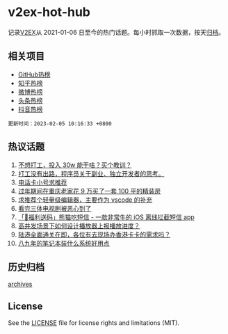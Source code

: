 # v2ex-hot-hub

 记录[V2EX](https://www.v2ex.com/)从 2021-01-06 日至今的热门话题。每小时抓取一次数据，按天[归档](archives)。
 
 ## 相关项目

- [GitHub热榜](https://github.com/snaildev/github-hot-hub)
- [知乎热榜](https://github.com/snaildev/zhihu-hot-hub)
- [微博热榜](https://github.com/snaildev/weibo-hot-hub)
- [头条热榜](https://github.com/snaildev/toutiao-hot-hub)
- [抖音热榜](https://github.com/snaildev/douyin-hot-hub)


 `更新时间：2023-02-05 10:16:33 +0800`

## 热议话题

1. [不想打工，投入 30w 能干啥？买个教训？](https://www.v2ex.com/t/913106)
1. [打工没有出路，程序员关于副业、独立开发者的思考。](https://www.v2ex.com/t/913117)
1. [电话卡小号求推荐](https://www.v2ex.com/t/913135)
1. [过年期间在重庆老家花 9 万买了一套 100 平的精装房](https://www.v2ex.com/t/913161)
1. [求推荐个轻量级编辑器，主要作为 vscode 的补充](https://www.v2ex.com/t/913193)
1. [看完三体电视剧被恶心到了](https://www.v2ex.com/t/913149)
1. [「🎉福利送码」熊猫吃短信 - 一款非常牛的 iOS 离线拦截短信 app](https://www.v2ex.com/t/913200)
1. [高并发场景下如何设计播放器上报播放进度？](https://www.v2ex.com/t/913096)
1. [陆港全面通关在即，各位有去现场办香港卡卡的需求吗？](https://www.v2ex.com/t/913116)
1. [八九年的笔记本装什么系统好用点](https://www.v2ex.com/t/913203)

## 历史归档

[archives](archives)

## License

See the [LICENSE](LICENSE) file for license rights and limitations (MIT).

